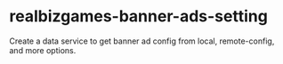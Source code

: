 # realbizgames-banner-ads-setting
Create a data service to get banner ad config from local, remote-config, and more options.
